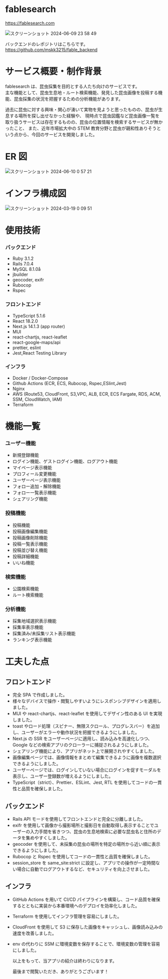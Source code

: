 # fablesearch

https://fablesearch.com

![スクリーンショット 2024-06-09 23 58 49](https://github.com/mskk3215/fable_backend/assets/113247174/91d3f240-b753-4392-be03-fb5b4268b8a2)

バックエンドのレポジトリはこちらです。
https://github.com/mskk3215/fable_backend

# サービス概要・制作背景

fablesearch は、昆虫採集を目的とする人たち向けのサービスです。  
主な機能として、昆虫生息地・ルート検索機能、発見した昆虫画像を投稿する機能、昆虫採集の状況を把握するための分析機能があります。

過去に昆虫に対する興味・関心が湧いて実物を見ようと思ったものの、昆虫が生息する場所を探し出せなかった経験や、
現時点で昆虫図鑑など昆虫画像一覧を取り扱うサービスは存在するものの、昆虫の位置情報を検索するサービスが無かったこと、
また、近年市場拡大中の STEM 教育分野と昆虫が親和性ありそうという点から、今回のサービスを開発しました。

# ER 図

![スクリーンショット 2024-06-10 0 57 21](https://github.com/mskk3215/fable_backend/assets/113247174/c631c93a-4fb1-4a11-8078-a9295e3d2dee)

# インフラ構成図

![スクリーンショット 2024-03-19 0 09 51](https://github.com/mskk3215/fable_backend/assets/113247174/77542378-f973-4879-bdc3-4b2b6c7720cb)

# 使用技術

### バックエンド

- Ruby 3.1.2
- Rails 7.0.4
- MySQL 8.1.0å
- jbuilder
- geocoder, exifr
- Rubocop
- Rspec

### フロントエンド

- TypeScript 5.1.6
- React 18.2.0
- Next.js 14.1.3 (app router)
- MUI
- react-chartjs, react-leaflet
- react-google-maps/api
- prettier, eslint
- Jest,React Testing Library

### インフラ

- Docker / Docker-Compose
- Github Actions (ECR, ECS, Rubocop, Rspec,ESlint,Jest)
- Nginx
- AWS (Route53, CloudFront, S3,VPC, ALB, ECR, ECS Fargate, RDS, ACM, SSM, CloudWatch, IAM)
- Terraform

# 機能一覧

### ユーザー機能

- 新規登録機能
- ログイン機能、ゲストログイン機能、ログアウト機能
- マイページ表示機能
- プロフィール変更機能
- ユーザーページ表示機能
- フォロー追加・解除機能
- フォロー一覧表示機能
- シェアリング機能

### 投稿機能

- 投稿機能
- 投稿画像編集機能
- 投稿画像削除機能
- 投稿一覧表示機能
- 投稿並び替え機能
- 投稿詳細機能
- いいね機能

### 検索機能

- 公園検索機能
- ルート検索機能

### 分析機能

- 採集地域選択表示機能
- 採集率表示機能
- 採集済み/未採集リスト表示機能
- ランキング表示機能

# 工夫した点

## フロントエンド

- 完全 SPA で作成しました。
- 様々なデバイスで操作・閲覧しやすいようにレスポンシブデザインを適用しました。
- MUI や react-chartjs、react-leaflet を使用してデザイン性のある UI を実現しました。
- toast やロード処理（スピナー、無限スクロール、プログレスバー）を追加し、ユーザーがエラーや動作状況を把握できるようにしました。
- Next.js の SSR をユーザーページに適用し、読み込みを高速化しつつ、Google などの検索アプリのクローラーに捕捉されるようにしました。
- シェアリング機能により、アプリがネット上で展開されやすくしました。
- 画像編集ページでは、画像情報をまとめて編集できるように画像を複数選択できるようにしました。
- ユーザーページでは、ログインしていない場合にログインを促すモーダルを表示し、ユーザー登録数が増えるようにしました。
- TypeScript（strict）、Prettier、ESLint、Jest, RTL を使用してコードの一貫性と品質を確保しました。

## バックエンド

- Rails API モードを使用してフロントエンドと完全に分離しました。
- exifr を使用して画像から撮影場所と撮影日を自動取得し表示することでユーザーの入力手間を省きつつ、昆虫の生息地検索に必要な昆虫名と住所のデータを集めやすくしました。
- geocoder を使用して、未採集の昆虫の場所を特定の場所から近い順に表示できるようにしました。
- Rubocop と Rspec を使用してコードの一貫性と品質を確保しました。
- session_store を same_site:strict に設定し、アプリでの操作が一定時間ない場合に自動でログアウトするなど、セキュリティを向上させました。

## インフラ

- GitHub Actions を用いて CI/CD パイプラインを構築し、コード品質を確保するとともに実装から本番環境へのデプロイを効率化しました。
- Terraform を使用してインフラ管理を容易にしました。
- CloudFront を使用して S3 に保存した画像をキャッシュし、画像読み込みの速度を改善しました。
- env の代わりに SSM に環境変数を保存することで、環境変数の管理を容易にしました。

  以上をもって、当アプリの紹介は終わりになります。

  最後まで閲覧いただき、ありがとうございます！
